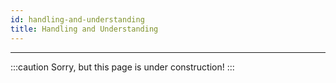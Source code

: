 ```yaml
---
id: handling-and-understanding
title: Handling and Understanding
---
```


---------------

:::caution
Sorry, but this page is under construction!
:::